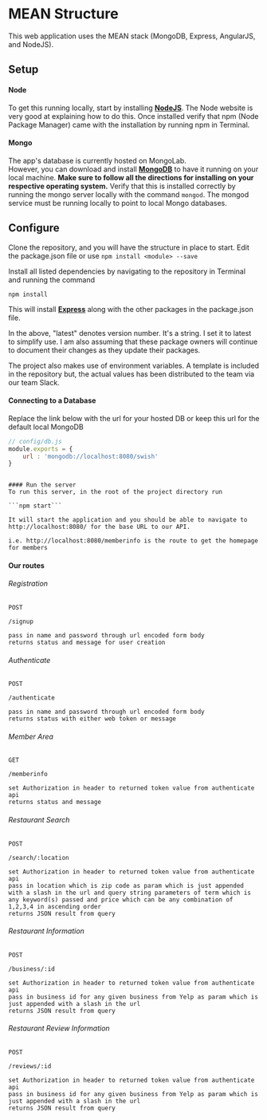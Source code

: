 # MEAN Structure
This web application uses the MEAN stack (MongoDB, Express, AngularJS, and NodeJS).

## Setup

#### Node
To get this running locally, start by installing [**NodeJS**](http://nodejs.org/download/). The Node website is very good at explaining how to do this. Once installed verify that npm (Node Package Manager) came with the installation by running npm in Terminal.

#### Mongo
The app's database is currently hosted on MongoLab. <br/>However, you can download and install [**MongoDB**](http://www.mongodb.org/downloads) to have it running on your local machine. **Make sure to follow all the directions for installing on your respective operating system.** Verify that this is installed correctly by running the mongo server locally with the command ```mongod```. The mongod service must be running locally to point to local Mongo databases.


## Configure
Clone the repository, and you will have the structure in place to start. Edit the package.json file or use ```npm install <module> --save```

Install all listed dependencies by navigating to the repository in Terminal and running the command 

```npm install``` 

This will install [**Express**](http://expressjs.com/4x/api.html) along with the other packages in the package.json file. 

In the above, "latest" denotes version number. It's a string. I set it to latest to simplify use. I am also assuming that these package owners will continue to document their changes as they update their packages. 

The project also makes use of environment variables. A template is included in the repository but, the actual values has been distributed to the team via our team Slack. 

<Enter>
<Enter>
<Enter>

#### Connecting to a Database
Replace the link below with the url for your hosted DB or keep this url for the default local MongoDB
```javascript
// config/db.js
module.exports = {
	url : 'mongodb://localhost:8080/swish'
}
```

```

#### Run the server
To run this server, in the root of the project directory run 

```npm start``` 

It will start the application and you should be able to navigate to http://localhost:8080/ for the base URL to our API.

i.e. http://localhost:8080/memberinfo is the route to get the homepage for members

``` 
#### Our routes

###### Registration
```
POST

/signup

pass in name and password through url encoded form body
returns status and message for user creation
``` 

###### Authenticate
```
POST

/authenticate

pass in name and password through url encoded form body
returns status with either web token or message
``` 

###### Member Area
```
GET

/memberinfo

set Authorization in header to returned token value from authenticate api
returns status and message 
``` 

###### Restaurant Search
```
POST

/search/:location

set Authorization in header to returned token value from authenticate api
pass in location which is zip code as param which is just appended with a slash in the url and query string parameters of term which is any keyword(s) passed and price which can be any combination of 1,2,3,4 in ascending order
returns JSON result from query 
``` 

###### Restaurant Information
```
POST

/business/:id

set Authorization in header to returned token value from authenticate api
pass in business id for any given business from Yelp as param which is just appended with a slash in the url
returns JSON result from query
``` 

###### Restaurant Review Information
```
POST

/reviews/:id

set Authorization in header to returned token value from authenticate api
pass in business id for any given business from Yelp as param which is just appended with a slash in the url
returns JSON result from query
``` 

